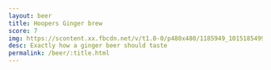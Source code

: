 ```yaml
---
layout: beer
title: Hoopers Ginger brew
score: 7
img: https://scontent.xx.fbcdn.net/v/t1.0-0/p480x480/1185949_10151854991548745_379811355_n.jpg?oh=1d073bd4c5b5a6e2a99e84884b4eb1d9&oe=590C0113
desc: Exactly how a ginger beer should taste
permalink: /beer/:title.html
---
```

